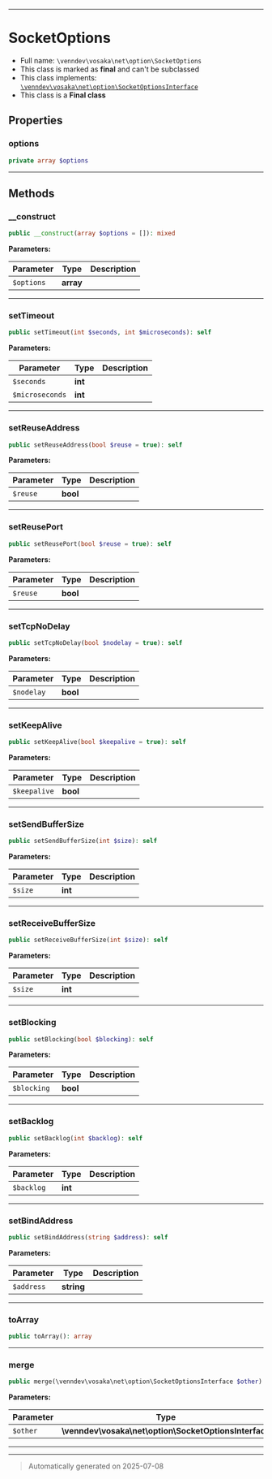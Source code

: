 ***

# SocketOptions





* Full name: `\venndev\vosaka\net\option\SocketOptions`
* This class is marked as **final** and can't be subclassed
* This class implements:
[`\venndev\vosaka\net\option\SocketOptionsInterface`](./SocketOptionsInterface.md)
* This class is a **Final class**



## Properties


### options



```php
private array $options
```






***

## Methods


### __construct



```php
public __construct(array $options = []): mixed
```








**Parameters:**

| Parameter | Type | Description |
|-----------|------|-------------|
| `$options` | **array** |  |





***

### setTimeout



```php
public setTimeout(int $seconds, int $microseconds): self
```








**Parameters:**

| Parameter | Type | Description |
|-----------|------|-------------|
| `$seconds` | **int** |  |
| `$microseconds` | **int** |  |





***

### setReuseAddress



```php
public setReuseAddress(bool $reuse = true): self
```








**Parameters:**

| Parameter | Type | Description |
|-----------|------|-------------|
| `$reuse` | **bool** |  |





***

### setReusePort



```php
public setReusePort(bool $reuse = true): self
```








**Parameters:**

| Parameter | Type | Description |
|-----------|------|-------------|
| `$reuse` | **bool** |  |





***

### setTcpNoDelay



```php
public setTcpNoDelay(bool $nodelay = true): self
```








**Parameters:**

| Parameter | Type | Description |
|-----------|------|-------------|
| `$nodelay` | **bool** |  |





***

### setKeepAlive



```php
public setKeepAlive(bool $keepalive = true): self
```








**Parameters:**

| Parameter | Type | Description |
|-----------|------|-------------|
| `$keepalive` | **bool** |  |





***

### setSendBufferSize



```php
public setSendBufferSize(int $size): self
```








**Parameters:**

| Parameter | Type | Description |
|-----------|------|-------------|
| `$size` | **int** |  |





***

### setReceiveBufferSize



```php
public setReceiveBufferSize(int $size): self
```








**Parameters:**

| Parameter | Type | Description |
|-----------|------|-------------|
| `$size` | **int** |  |





***

### setBlocking



```php
public setBlocking(bool $blocking): self
```








**Parameters:**

| Parameter | Type | Description |
|-----------|------|-------------|
| `$blocking` | **bool** |  |





***

### setBacklog



```php
public setBacklog(int $backlog): self
```








**Parameters:**

| Parameter | Type | Description |
|-----------|------|-------------|
| `$backlog` | **int** |  |





***

### setBindAddress



```php
public setBindAddress(string $address): self
```








**Parameters:**

| Parameter | Type | Description |
|-----------|------|-------------|
| `$address` | **string** |  |





***

### toArray



```php
public toArray(): array
```












***

### merge



```php
public merge(\venndev\vosaka\net\option\SocketOptionsInterface $other): self
```








**Parameters:**

| Parameter | Type | Description |
|-----------|------|-------------|
| `$other` | **\venndev\vosaka\net\option\SocketOptionsInterface** |  |





***


***
> Automatically generated on 2025-07-08
